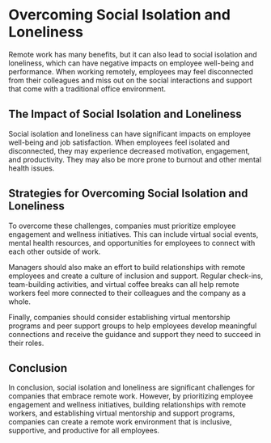 # Overcoming Social Isolation and Loneliness

Remote work has many benefits, but it can also lead to social isolation and loneliness, which can have negative impacts on employee well-being and performance. When working remotely, employees may feel disconnected from their colleagues and miss out on the social interactions and support that come with a traditional office environment.

The Impact of Social Isolation and Loneliness
---------------------------------------------

Social isolation and loneliness can have significant impacts on employee well-being and job satisfaction. When employees feel isolated and disconnected, they may experience decreased motivation, engagement, and productivity. They may also be more prone to burnout and other mental health issues.

Strategies for Overcoming Social Isolation and Loneliness
---------------------------------------------------------

To overcome these challenges, companies must prioritize employee engagement and wellness initiatives. This can include virtual social events, mental health resources, and opportunities for employees to connect with each other outside of work.

Managers should also make an effort to build relationships with remote employees and create a culture of inclusion and support. Regular check-ins, team-building activities, and virtual coffee breaks can all help remote workers feel more connected to their colleagues and the company as a whole.

Finally, companies should consider establishing virtual mentorship programs and peer support groups to help employees develop meaningful connections and receive the guidance and support they need to succeed in their roles.

Conclusion
----------

In conclusion, social isolation and loneliness are significant challenges for companies that embrace remote work. However, by prioritizing employee engagement and wellness initiatives, building relationships with remote workers, and establishing virtual mentorship and support programs, companies can create a remote work environment that is inclusive, supportive, and productive for all employees.

